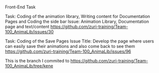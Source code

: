 Front-End Task

Task: Coding of the animation library, Writing content for Documentation Pages and Coding the side bar
Issue: Animation Library, Documentation page and text/content
https://github.com/zuri-training/Team-100_AnimaLib/issues/30

Task: Coding of the Save Pages 
Issue Title: Develop the page where users can easily save their animations and also come back to see them
https://github.com/zuri-training/Team-100_AnimaLib/issues/96

This is the branch I commited to
https://github.com/zuri-training/Team-100_AnimaLib/tree/kene
